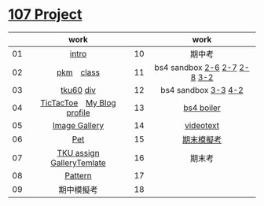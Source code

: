 # [107 Project](https://snow1413.github.io/207410381/107project/intro.html)
||work||work|
|:-:|:-:|:-:|:-:|
|01|[intro](https://snow1413.github.io/207410381/107work/Week-01/intro.html)|10|期中考
|02|[pkm](https://snow1413.github.io/207410381/107work/Week-02/pkm.html)　[class](https://snow1413.github.io/207410381/107work/Week-02/class.html)|11|bs4 sandbox [2-6](https://snow1413.github.io/207410381/107work/Week-11/bootstrap_sandbox_starter/2_6_spacing.html) [2-7](https://snow1413.github.io/207410381/107work/Week-11/bootstrap_sandbox_starter/2_7_sizing.html) [2-8](https://snow1413.github.io/207410381/107work/Week-11/bootstrap_sandbox_starter/2_8_breakpoints.html) [3-2](https://snow1413.github.io/207410381/107work/Week-11/bootstrap_sandbox_starter/3_2_buttons.html)
|03|[tku60](https://snow1413.github.io/207410381/107work/Week-03/tku60.html) [div](https://snow1413.github.io/207410381/107work/Week-03/div.html)|12|bs4 sandbox [3-3](https://snow1413.github.io/207410381/107work/Week-11/bootstrap_sandbox_starter/3_3_navbar.html) [4-2](https://snow1413.github.io/207410381/107work/Week-11/bootstrap_sandbox_starter/4_2_grid_system.html)
|04|[TicTacToe](https://snow1413.github.io/207410381/107work/Week-04/ttt.html)　[My Blog](https://snow1413.github.io/207410381/107work/Week-04/blog.html)　[profile](https://snow1413.github.io/207410381/107work/Week-04/profile.html)|13|[bs4 boiler](https://snow1413.github.io/207410381/107work/Week-12.13/bs4boiler/index.html)
|05|[Image Gallery](https://snow1413.github.io/207410381/107work/Week-05/imagegallery.html)|14|[videotext](https://snow1413.github.io/207410381/107work/Week-14/videotext.html)
|06|[Pet](https://snow1413.github.io/207410381/107work/Week-06/Pet/index.html)|15|[期末模擬考](https://snow1413.github.io/207410381/107work/Week-15/final-prep_207410381/p4_207410381.html)
|07|[TKU assign](https://snow1413.github.io/207410381/107work/Week-07/tkuassign.html)　[GalleryTemlate](https://snow1413.github.io/207410381/107work/Week-07/ImageGallery_TA/galleryTemplate.html)|16|期末考
|08|[Pattern](https://snow1413.github.io/207410381/107work/Week-08/index.html)|17|
|09|期中模擬考|18|

<!--stackedit_data:
eyJoaXN0b3J5IjpbLTMyMDM5MDU3NSwtMTcxMTYxOTA4NywxOT
EwMzMzMDExLDQ3MjUxNDc0OSwxNjc1ODU3NzIxLDIxOTQwNzYx
MSwxNjIzMjUyNTQ2LC0yMDI4NjQ1Njk2LDM2OTg3MTE4MiwtMT
I3NjU0OTU5NiwxOTA0NjY1Mjc1LDIwNDU2Nzk5MTMsMTkwNDY2
NTI3NV19
-->